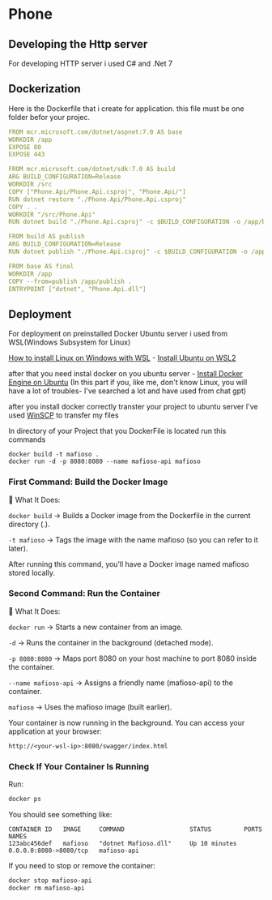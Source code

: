 # Phone

## Developing the Http server
For developing HTTP server i used C# and .Net 7 

## Dockerization
Here is the Dockerfile that i create for application.
this file must be one folder befor your projec.

```yaml
FROM mcr.microsoft.com/dotnet/aspnet:7.0 AS base
WORKDIR /app
EXPOSE 80
EXPOSE 443

FROM mcr.microsoft.com/dotnet/sdk:7.0 AS build
ARG BUILD_CONFIGURATION=Release
WORKDIR /src
COPY ["Phone.Api/Phone.Api.csproj", "Phone.Api/"]
RUN dotnet restore "./Phone.Api/Phone.Api.csproj"
COPY . .
WORKDIR "/src/Phone.Api"
RUN dotnet build "./Phone.Api.csproj" -c $BUILD_CONFIGURATION -o /app/build

FROM build AS publish
ARG BUILD_CONFIGURATION=Release
RUN dotnet publish "./Phone.Api.csproj" -c $BUILD_CONFIGURATION -o /app/publish /p:UseAppHost=false

FROM base AS final
WORKDIR /app
COPY --from=publish /app/publish .
ENTRYPOINT ["dotnet", "Phone.Api.dll"]
```

## Deployment
For deployment on preinstalled Docker Ubuntu server i used from WSL(Windows Subsystem for Linux)

[How to install Linux on Windows with WSL](https://learn.microsoft.com/en-us/windows/wsl/install) - 
[Install Ubuntu on WSL2](https://documentation.ubuntu.com/wsl/en/latest/howto/install-ubuntu-wsl2/)

after that you need instal docker on you ubuntu server - [Install Docker Engine on Ubuntu](https://docs.docker.com/engine/install/ubuntu/)
(In this part if you, like me, don't know Linux, you will have a lot of troubles- I've searched a lot and have used from chat gpt)

after you install docker correctly transter your project to ubuntu server
I've used [WinSCP](https://winscp.net/eng/index.php) to transfer my files

In directory of your Project that you DockerFile is located run this commands

```
docker build -t mafioso .
docker run -d -p 8080:8080 --name mafioso-api mafioso
```
### First Command: Build the Docker Image
🔹 What It Does:

`docker build` → Builds a Docker image from the Dockerfile in the current directory (.).

`-t mafioso` → Tags the image with the name mafioso (so you can refer to it later).

After running this command, you’ll have a Docker image named mafioso stored locally.

### Second Command: Run the Container
🔹 What It Does:

`docker run` → Starts a new container from an image.

`-d` → Runs the container in the background (detached mode).

`-p 8080:8080` → Maps port 8080 on your host machine to port 8080 inside the container.

`--name mafioso-api` → Assigns a friendly name (mafioso-api) to the container.

`mafioso` → Uses the mafioso image (built earlier).

Your container is now running in the background.
You can access your application at your browser:
```
http://<your-wsl-ip>:8080/swagger/index.html
```
 
### Check If Your Container Is Running

Run:

```bash
docker ps
```
You should see something like:

```nginx
CONTAINER ID   IMAGE     COMMAND                  STATUS         PORTS                    NAMES
123abc456def   mafioso   "dotnet Mafioso.dll"     Up 10 minutes  0.0.0.0:8080->8080/tcp   mafioso-api
```
If you need to stop or remove the container:

```bash
docker stop mafioso-api
docker rm mafioso-api
```









